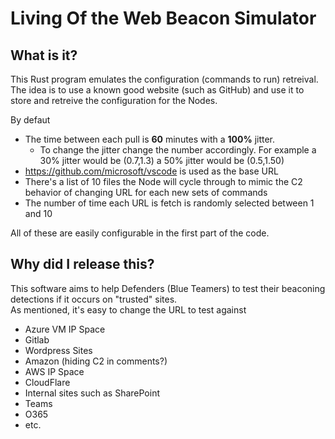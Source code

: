 # Living Of the Web Beacon Simulator

## What is it?
This Rust program emulates the configuration (commands to run) retreival.  
The idea is to use a known good website (such as GitHub) and use it to store and retreive the configuration for the Nodes. 

By defaut 
- The time between each pull is **60** minutes with a **100%** jitter.
  - To change the jitter change the number accordingly. For example a 30% jitter would be (0.7,1.3) a 50% jitter would be (0.5,1.50)
- https://github.com/microsoft/vscode is used as the base URL
- There's a list of 10 files the Node will cycle through to mimic the C2 behavior of changing URL for each new sets of commands
- The number of time each URL is fetch is randomly selected between 1 and 10

All of these are easily configurable in the first part of the code. 

## Why did I release this?
This software aims to help Defenders (Blue Teamers) to test their beaconing detections if it occurs on "trusted" sites.  
As mentioned, it's easy to change the URL to test against 
- Azure VM IP Space
- Gitlab
- Wordpress Sites
- Amazon (hiding C2 in comments?)
- AWS IP Space
- CloudFlare
- Internal sites such as SharePoint
- Teams
- O365
- etc.  
